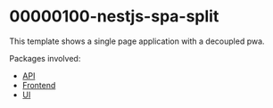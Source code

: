
# 00000100-nestjs-spa-split

This template shows a single page application with a decoupled pwa.

Packages involved:

- [API](./packages/api/README.md)
- [Frontend](./packages/frontend/README.md)
- [UI](./packages/ui/README.md)

